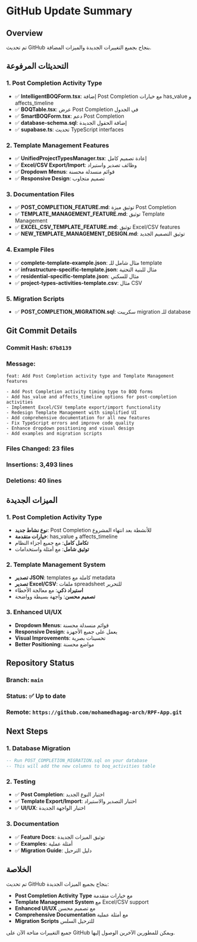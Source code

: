 # GitHub Update Summary

## Overview
تم تحديث GitHub بنجاح بجميع التغييرات الجديدة والميزات المضافة.

## التحديثات المرفوعة

### 1. Post Completion Activity Type
- ✅ **IntelligentBOQForm.tsx**: إضافة Post Completion مع خيارات has_value و affects_timeline
- ✅ **BOQTable.tsx**: عرض Post Completion في الجدول
- ✅ **SmartBOQForm.tsx**: دعم Post Completion
- ✅ **database-schema.sql**: إضافة الحقول الجديدة
- ✅ **supabase.ts**: تحديث TypeScript interfaces

### 2. Template Management Features
- ✅ **UnifiedProjectTypesManager.tsx**: إعادة تصميم كامل
- ✅ **Excel/CSV Export/Import**: وظائف تصدير واستيراد
- ✅ **Dropdown Menus**: قوائم منسدلة محسنة
- ✅ **Responsive Design**: تصميم متجاوب

### 3. Documentation Files
- ✅ **POST_COMPLETION_FEATURE.md**: توثيق ميزة Post Completion
- ✅ **TEMPLATE_MANAGEMENT_FEATURE.md**: توثيق Template Management
- ✅ **EXCEL_CSV_TEMPLATE_FEATURE.md**: توثيق Excel/CSV features
- ✅ **NEW_TEMPLATE_MANAGEMENT_DESIGN.md**: توثيق التصميم الجديد

### 4. Example Files
- ✅ **complete-template-example.json**: مثال شامل للـ template
- ✅ **infrastructure-specific-template.json**: مثال للبنية التحتية
- ✅ **residential-specific-template.json**: مثال للسكني
- ✅ **project-types-activities-template.csv**: مثال CSV

### 5. Migration Scripts
- ✅ **POST_COMPLETION_MIGRATION.sql**: سكريبت migration للـ database

## Git Commit Details

### Commit Hash: `67b8139`
### Message: 
```
feat: Add Post Completion activity type and Template Management features

- Add Post Completion activity timing type to BOQ forms
- Add has_value and affects_timeline options for post-completion activities
- Implement Excel/CSV template export/import functionality
- Redesign Template Management with simplified UI
- Add comprehensive documentation for all new features
- Fix TypeScript errors and improve code quality
- Enhance dropdown positioning and visual design
- Add examples and migration scripts
```

### Files Changed: 23 files
### Insertions: 3,493 lines
### Deletions: 40 lines

## الميزات الجديدة

### 1. Post Completion Activity Type
- **نوع نشاط جديد**: Post Completion للأنشطة بعد انتهاء المشروع
- **خيارات متقدمة**: has_value و affects_timeline
- **تكامل كامل**: مع جميع أجزاء النظام
- **توثيق شامل**: مع أمثلة واستخدامات

### 2. Template Management System
- **تصدير JSON**: templates كاملة مع metadata
- **تصدير Excel/CSV**: ملفات spreadsheet للتحرير
- **استيراد ذكي**: مع معالجة الأخطاء
- **تصميم محسن**: واجهة بسيطة وواضحة

### 3. Enhanced UI/UX
- **Dropdown Menus**: قوائم منسدلة محسنة
- **Responsive Design**: يعمل على جميع الأجهزة
- **Visual Improvements**: تحسينات بصرية
- **Better Positioning**: مواضع محسنة

## Repository Status

### Branch: `main`
### Status: ✅ Up to date
### Remote: `https://github.com/mohamedhagag-arch/RPF-App.git`

## Next Steps

### 1. Database Migration
```sql
-- Run POST_COMPLETION_MIGRATION.sql on your database
-- This will add the new columns to boq_activities table
```

### 2. Testing
- ✅ **Post Completion**: اختبار النوع الجديد
- ✅ **Template Export/Import**: اختبار التصدير والاستيراد
- ✅ **UI/UX**: اختبار الواجهة الجديدة

### 3. Documentation
- ✅ **Feature Docs**: توثيق الميزات الجديدة
- ✅ **Examples**: أمثلة عملية
- ✅ **Migration Guide**: دليل الترحيل

## الخلاصة

تم تحديث GitHub بنجاح بجميع الميزات الجديدة:
- **Post Completion Activity Type** مع خيارات متقدمة
- **Template Management System** مع Excel/CSV support
- **Enhanced UI/UX** مع تصميم محسن
- **Comprehensive Documentation** مع أمثلة عملية
- **Migration Scripts** للترحيل السلس

جميع التغييرات متاحة الآن على GitHub ويمكن للمطورين الآخرين الوصول إليها.
